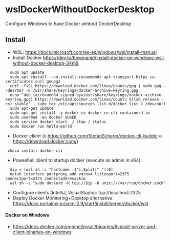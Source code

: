 # wslDockerWithoutDockerDesktop
Configure Windows to have Docker wihtout DockerDesktop

## Install
- WSL: https://docs.microsoft.com/es-es/windows/wsl/install-manual
- Install Docker https://dev.to/bowmanjd/install-docker-on-windows-wsl-without-docker-desktop-34m9
```
  sudo apt update
  sudo apt install --no-install-recommends apt-transport-https ca-certificates curl gnupg2
  curl -fsSL https://download.docker.com/linux/ubuntu/gpg | sudo gpg --dearmor -o /usr/share/keyrings/docker-archive-keyring.gpg
  echo "deb [arch=amd64 signed-by=/usr/share/keyrings/docker-archive-keyring.gpg] https://download.docker.com/linux/ubuntu $(lsb_release -cs) stable" | sudo tee /etc/apt/sources.list.d/docker.list > /dev/null
  sudo apt-get update
  sudo apt-get install -y docker-ce docker-ce-cli containerd.io
  sudo usermod -aG docker $USER
  sudo service docker start  / stop / status
  sudo docker run hello-world
```

- Docker client (o https://github.com/StefanScherer/docker-cli-builder o https://download.docker.com/)
```
 choco install docker-cli
```

- Poweshell client to startup docker (execute as admin in x64):
```
  $ip = (wsl sh -c "hostname -I").Split(" ")[0]
  netsh interface portproxy add v4tov4 listenport=2375 connectport=2375 connectaddress=$ip
  wsl sh -c "sudo dockerd -H tcp://$ip -H unix:///var/run/docker.sock"
```

- Configure clients (IntelliJ, VisualStudio): tcp://localhost:2375
- Deploy Docker Monitoring+Desktop alternative: https://docs.portainer.io/v/ce-2.9/start/install/server/docker/wsl 

#### Docker on Windows
- https://docs.docker.com/engine/install/binaries/#install-server-and-client-binaries-on-windows
